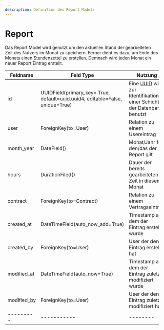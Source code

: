 ```yaml
---
description: Definition des Report Models
---
```


# Report


Das Report Model wird genutzt um den aktuellen Stand der gearbeiteten Zeit des Nutzers im Monat zu speichern.
Ferner dient es dazu, am Ende des Monats einen Stundenzettel zu erstellen. Demnach wird jeden Monat ein neuer
Report Eintrag erstellt.


|Feldname | Feld Type | Nutzung|
|---------|-----------|--------|
| id      | UUIDField(primary_key= True, default=uuid.uuid4, editable=False, unique=True) | Eine [UUID](https://de.wikipedia.org/wiki/Universally_Unique_Identifier) wird zur Identifikation einer Schicht in der Datenbank benutzt|
| user    | ForeignKey(to=User) | Relation zu einem Usereintrag |
| month_year | DateField() | Monat/Jahr für den/das der Report gilt |
|hours    | DurationFiled() | Dauer der bereits gearbeiteten Zeit in diesem Monat |
| contract| ForeignKey(to=Contract) | Relation zu einem Vertragseintrag |
| created_at | DateTimeField(auto_now_add=True) | Timestamp an dem der Eintrag erstellt wurde   |
| created_by | ForeignKey(to=User) |  User der den Eintrag erstellt hat |
| modified_at | DateTimeField(auto_now=True) |  Timestamp an dem der Eintrag zuletzt modifiziert wurde  |
| modified_by | ForeignKey(to=User) |  User der den Eintrag zuletzt modifiziert hat  |
|---------|-----------|--------|